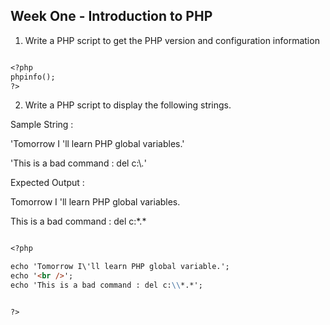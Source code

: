 ## Week One - Introduction to PHP

1. Write a PHP script to get the PHP version and configuration information


```markdown

<?php
phpinfo();
?>

```




  2. Write a PHP script to display the following strings. 


Sample String : 

'Tomorrow I \'ll learn PHP global variables.'

'This is a bad command : del c:\\*.*' 

Expected Output : 

Tomorrow I 'll learn PHP global variables.

This is a bad command : del c:\*.*



```markdown

<?php

echo 'Tomorrow I\'ll learn PHP global variable.';
echo '<br />';
echo 'This is a bad command : del c:\\*.*';


?>

```
